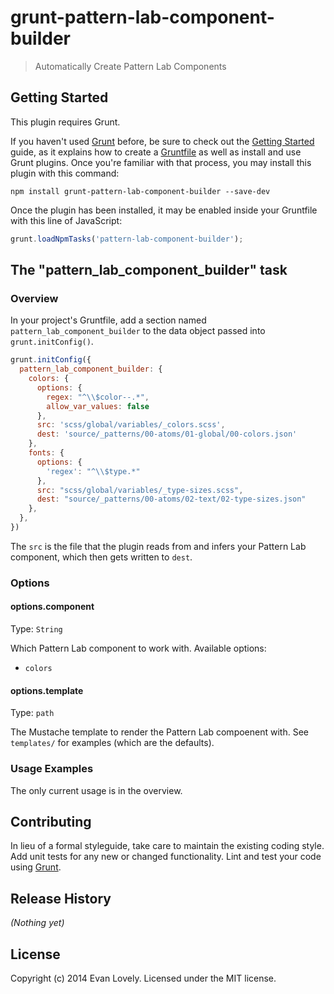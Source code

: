 # grunt-pattern-lab-component-builder

> Automatically Create Pattern Lab Components

## Getting Started
This plugin requires Grunt.

If you haven't used [Grunt](http://gruntjs.com/) before, be sure to check out the [Getting Started](http://gruntjs.com/getting-started) guide, as it explains how to create a [Gruntfile](http://gruntjs.com/sample-gruntfile) as well as install and use Grunt plugins. Once you're familiar with that process, you may install this plugin with this command:

```shell
npm install grunt-pattern-lab-component-builder --save-dev
```

Once the plugin has been installed, it may be enabled inside your Gruntfile with this line of JavaScript:

```js
grunt.loadNpmTasks('pattern-lab-component-builder');
```

## The "pattern_lab_component_builder" task

### Overview
In your project's Gruntfile, add a section named `pattern_lab_component_builder` to the data object passed into `grunt.initConfig()`.

```js
grunt.initConfig({
  pattern_lab_component_builder: {
    colors: {
      options: {
        regex: "^\\$color--.*",
        allow_var_values: false
      },
      src: 'scss/global/variables/_colors.scss',
      dest: 'source/_patterns/00-atoms/01-global/00-colors.json'
    },
    fonts: {
      options: {
        'regex': "^\\$type.*"
      },
      src: "scss/global/variables/_type-sizes.scss",
      dest: "source/_patterns/00-atoms/02-text/02-type-sizes.json"
    },
  },
})
```

The `src` is the file that the plugin reads from and infers your Pattern Lab component, which then gets written to `dest`.

### Options

#### options.component
Type: `String`

Which Pattern Lab component to work with. Available options:

- `colors`

#### options.template
Type: `path`

The Mustache template to render the Pattern Lab compoenent with. See `templates/` for examples (which are the defaults).

### Usage Examples

The only current usage is in the overview.

## Contributing
In lieu of a formal styleguide, take care to maintain the existing coding style. Add unit tests for any new or changed functionality. Lint and test your code using [Grunt](http://gruntjs.com/).

## Release History
_(Nothing yet)_

## License
Copyright (c) 2014 Evan Lovely. Licensed under the MIT license.
